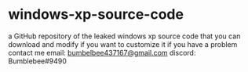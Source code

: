 # windows-xp-source-code
a GitHub repository of the leaked windows xp source code that you can download and modify if you want to customize it
if you have a problem contact me
email: bumbelbee437167@gmail.com
discord: Bumblebee#9490
